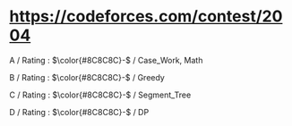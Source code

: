 # https://codeforces.com/contest/2004

A / Rating : $\color{#8C8C8C}-$ / Case_Work, Math

B / Rating : $\color{#8C8C8C}-$ / Greedy

C / Rating : $\color{#8C8C8C}-$ / Segment_Tree

D / Rating : $\color{#8C8C8C}-$ / DP
